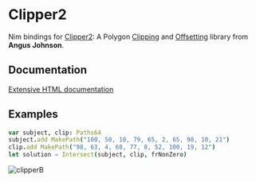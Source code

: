 # Clipper2

Nim bindings for [Clipper2](https://github.com/AngusJohnson/Clipper2): A Polygon [Clipping](https://en.wikipedia.org/wiki/Clipping_(computer_graphics)) and [Offsetting](https://en.wikipedia.org/wiki/Parallel_curve) library from **Angus Johnson**.

## Documentation

[Extensive HTML documentation](http://www.angusj.com/clipper2/Docs/Overview.htm)

## Examples
```nim
var subject, clip: Paths64
subject.add MakePath("100, 50, 10, 79, 65, 2, 65, 98, 10, 21")
clip.add MakePath("98, 63, 4, 68, 77, 8, 52, 100, 19, 12")
let solution = Intersect(subject, clip, frNonZero)
```

![clipperB](https://user-images.githubusercontent.com/5280692/178123810-1719a1f5-25c3-4a9e-b419-e575ff056272.svg)
